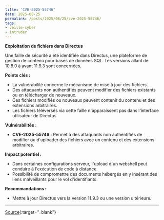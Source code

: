 ```yaml
---
title: 'CVE-2025-55746'
date: 2025-08-25
permalink: /posts/2025/08/25/cve-2025-55746/
tags:
- veille-cyber
- intruder
---
```

**Exploitation de fichiers dans Directus**

Une faille de sécurité a été identifiée dans Directus, une plateforme de gestion de contenu pour bases de données SQL. Les versions allant de 10.8.0 à avant 11.9.3 sont concernées.

**Points clés :**

*   La vulnérabilité concerne le mécanisme de mise à jour des fichiers.
*   Des attaquants non authentifiés peuvent modifier des fichiers existants ou en télécharger de nouveaux.
*   Ces fichiers modifiés ou nouveaux peuvent contenir du contenu et des extensions arbitraires.
*   Les fichiers téléversés via cette faille n'apparaissent pas dans l'interface utilisateur de Directus.

**Vulnérabilités :**

*   **CVE-2025-55746 :** Permet à des attaquants non authentifiés de modifier ou d'uploader des fichiers avec un contenu et des extensions arbitraires.

**Impact potentiel :**

*   Dans certaines configurations serveur, l'upload d'un webshell peut conduire à l'exécution de code à distance.
*   Possibilité de compromettre des documents hébergés en y insérant des liens malveillants pour le vol d'identifiants.

**Recommandations :**

*   Mettre à jour Directus vers la version 11.9.3 ou une version ultérieure.

---
[Source](https://cvemon.intruder.io/cves/CVE-2025-55746){:target="_blank"}
